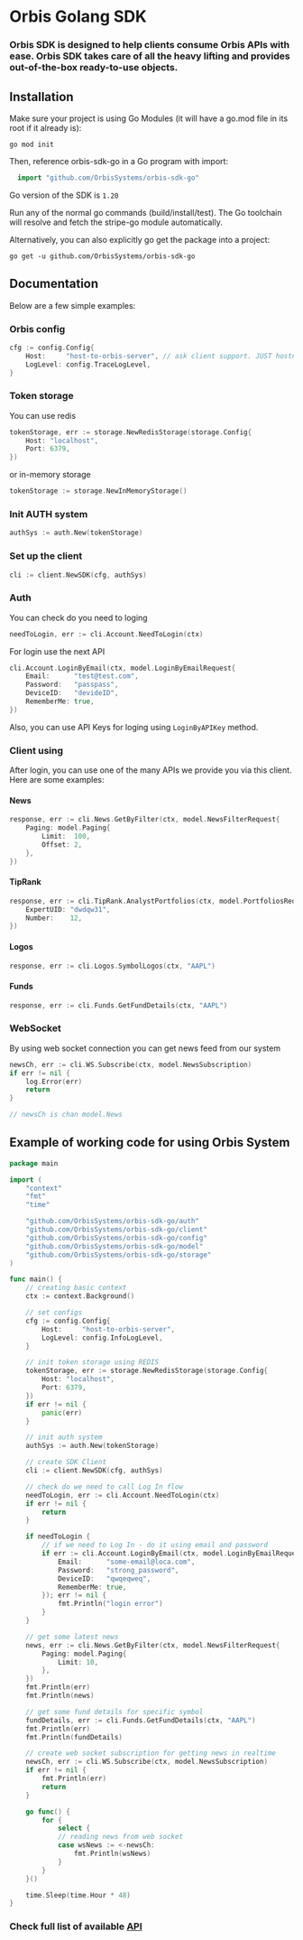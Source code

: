 # Orbis Golang SDK

### Orbis SDK is designed to help clients consume Orbis APIs with ease. Orbis SDK takes care of all the heavy lifting and provides out-of-the-box ready-to-use objects.

## Installation
Make sure your project is using Go Modules (it will have a go.mod file in its root if it already is):

`go mod init`

Then, reference orbis-sdk-go in a Go program with import:

```go
  import "github.com/OrbisSystems/orbis-sdk-go"
```

Go version of the SDK is `1.20`

Run any of the normal go commands (build/install/test). The Go toolchain will resolve and fetch the stripe-go module automatically.

Alternatively, you can also explicitly go get the package into a project:

`go get -u github.com/OrbisSystems/orbis-sdk-go`

## Documentation

Below are a few simple examples:

### Orbis config
```go
cfg := config.Config{
    Host:     "host-to-orbis-server", // ask client support. JUST hostname, without setting schema. Example: localhost, NOT https://localhost 
    LogLevel: config.TraceLogLevel,
}
```

### Token storage
You can use redis
```go
tokenStorage, err := storage.NewRedisStorage(storage.Config{
    Host: "localhost",
    Port: 6379,
})
```
or in-memory storage 
```go
tokenStorage := storage.NewInMemoryStorage()
```

### Init AUTH system
```go
authSys := auth.New(tokenStorage)
```

### Set up the client
```go
cli := client.NewSDK(cfg, authSys)
```

### Auth
You can check do you need to loging
```go
needToLogin, err := cli.Account.NeedToLogin(ctx)
```

For login use the next API
```go
cli.Account.LoginByEmail(ctx, model.LoginByEmailRequest{
    Email:      "test@test.com",
    Password:   "passpass",
    DeviceID:   "devideID",
    RememberMe: true,
})
```
Also, you can use API Keys for loging using `LoginByAPIKey` method.

### Client using
After login, you can use one of the many APIs we provide you via this client. 
Here are some examples:

#### News
```go
response, err := cli.News.GetByFilter(ctx, model.NewsFilterRequest{
    Paging: model.Paging{
        Limit:  100,
        Offset: 2,
    },
})
```

#### TipRank
```go
response, err := cli.TipRank.AnalystPortfolios(ctx, model.PortfoliosRequest{
    ExpertUID: "dwdqw31",
    Number:    12,
})
```

#### Logos
```go
response, err := cli.Logos.SymbolLogos(ctx, "AAPL")
```

#### Funds
```go
response, err := cli.Funds.GetFundDetails(ctx, "AAPL")
```

### WebSocket
By using web socket connection you can get news feed from our system
```go
newsCh, err := cli.WS.Subscribe(ctx, model.NewsSubscription)
if err != nil {
    log.Error(err)
    return
}

// newsCh is chan model.News
```

## Example of working code for using Orbis System
```go
package main

import (
	"context"
	"fmt"
	"time"

	"github.com/OrbisSystems/orbis-sdk-go/auth"
	"github.com/OrbisSystems/orbis-sdk-go/client"
	"github.com/OrbisSystems/orbis-sdk-go/config"
	"github.com/OrbisSystems/orbis-sdk-go/model"
	"github.com/OrbisSystems/orbis-sdk-go/storage"
)

func main() {
	// creating basic context
	ctx := context.Background()

	// set configs
	cfg := config.Config{
		Host:     "host-to-orbis-server",
		LogLevel: config.InfoLogLevel,
	}

	// init token storage using REDIS
	tokenStorage, err := storage.NewRedisStorage(storage.Config{
		Host: "localhost",
		Port: 6379,
	})
	if err != nil {
		panic(err)
	}

	// init auth system
	authSys := auth.New(tokenStorage)

	// create SDK Client
	cli := client.NewSDK(cfg, authSys)

	// check do we need to call Log In flow
	needToLogin, err := cli.Account.NeedToLogin(ctx)
	if err != nil {
		return
	}

	if needToLogin {
		// if we need to Log In - do it using email and password
		if err := cli.Account.LoginByEmail(ctx, model.LoginByEmailRequest{
			Email:      "some-email@loca.com",
			Password:   "strong_password",
			DeviceID:   "qwqeqweq",
			RememberMe: true,
		}); err != nil {
			fmt.Println("login error")
		}
	}

	// get some latest news
	news, err := cli.News.GetByFilter(ctx, model.NewsFilterRequest{
		Paging: model.Paging{
			Limit: 10,
		},
	})
	fmt.Println(err)
	fmt.Println(news)

	// get some fund details for specific symbol
	fundDetails, err := cli.Funds.GetFundDetails(ctx, "AAPL")
	fmt.Println(err)
	fmt.Println(fundDetails)

	// create web socket subscription for getting news in realtime
	newsCh, err := cli.WS.Subscribe(ctx, model.NewsSubscription)
	if err != nil {
		fmt.Println(err)
		return
	}

	go func() {
		for {
			select {
			// reading news from web socket
			case wsNews := <-newsCh:
				fmt.Println(wsNews)
			}
		}
	}()

	time.Sleep(time.Hour * 48)
}
```

### Check full list of available [API](./API.md)